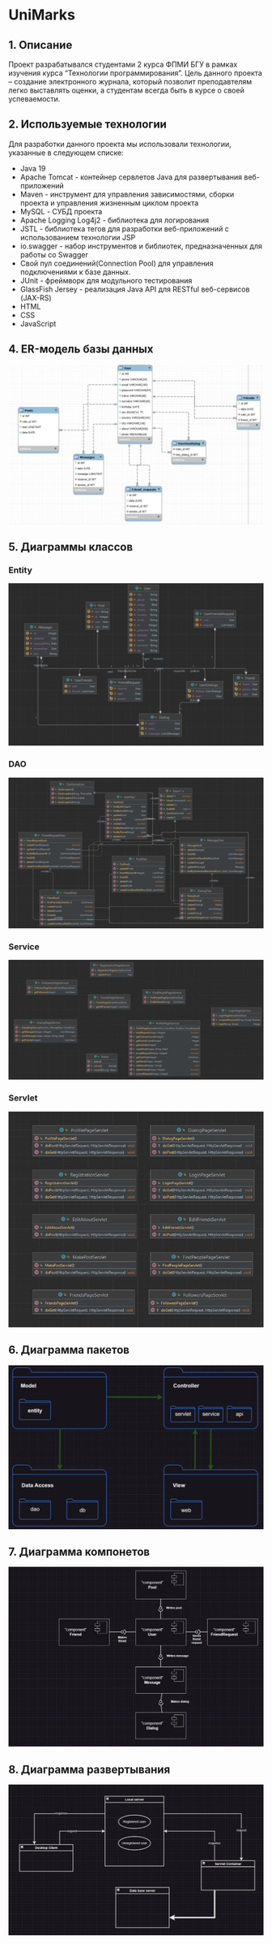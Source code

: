 # UniMarks

## 1. Описание
Проект разрабатывался студентами 2 курса ФПМИ БГУ в рамках изучения курса “Технологии программирования”. Цель данного проекта – создание электронного журнала, который позволит преподавтелям легко выставлять оценки, а студентам всегда быть в курсе о своей успеваемости.

## 2. Используемые технологии

Для разработки данного проекта мы использовали технологии, указанные в следующем списке:
-	Java 19
-	Apache Tomcat - контейнер сервлетов Java для развертывания веб-приложений
-	Maven - инструмент для управления зависимостями, сборки проекта и управления жизненным циклом проекта
-	MySQL - СУБД проекта
-	Apache Logging Log4j2 - библиотека для логирования
-	JSTL - библиотека тегов для разработки веб-приложений с использованием технологии JSP
-	io.swagger - набор инструментов и библиотек, предназначенных для работы со Swagger
-	Свой пул соединений(Connection Pool) для управления подключениями к базе данных.
-	JUnit - фреймворк для модульного тестирования
-	GlassFish Jersey - реализация Java API для RESTful веб-сервисов (JAX-RS)
-	HTML
-	CSS
-	JavaScript


## 4. ER-модель базы данных

![dbmodel](https://github.com/KrollikRoddzer/Ozi_Back-end/blob/main/docImages/db.jpg)

## 5. Диаграммы классов

### Entity

![entity](https://github.com/KrollikRoddzer/Ozi_Back-end/blob/main/docImages/entity.png)

### DAO

![dao](https://github.com/KrollikRoddzer/Ozi_Back-end/blob/main/docImages/dao.png)

### Service

![service](https://github.com/KrollikRoddzer/Ozi_Back-end/blob/main/docImages/service.jpg)

### Servlet

![servlet](https://github.com/KrollikRoddzer/Ozi_Back-end/blob/main/docImages/servlet.jpg)

## 6. Диаграмма пакетов

![usercase2](https://github.com/KrollikRoddzer/Ozi_Back-end/blob/main/docImages/packages.png)

## 7. Диаграмма компонетов

![components](https://github.com/KrollikRoddzer/Ozi_Back-end/blob/main/docImages/components.png)

## 8. Диаграмма развертывания

![deployment](https://github.com/KrollikRoddzer/Ozi_Back-end/blob/main/docImages/deployment.jpg)


